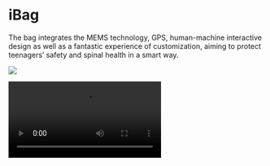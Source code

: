 # iBag
The bag integrates the MEMS technology, GPS, human-machine interactive design as well as a fantastic experience of customization, aiming to protect teenagers’ safety and spinal health in a smart way.

![](https://github.com/Yaxin-Zhu/iBag/blob/master/Poster.jpg?raw=true)

![](https://github.com/Yaxin-Zhu/iBag/blob/master/iBag.mp4?raw=true)

